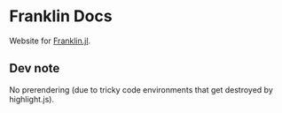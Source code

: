 # Franklin Docs

Website for [Franklin.jl](https://github.com/tlienart/Franklin.jl).

## Dev note

No prerendering (due to tricky code environments that get destroyed by highlight.js).
